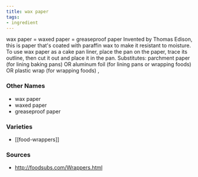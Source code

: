```yaml
---
title: wax paper
tags:
- ingredient
---
```

wax paper = waxed paper = greaseproof paper Invented by Thomas Edison, this is paper that's coated with paraffin wax to make it resistant to moisture. To use wax paper as a cake pan liner, place the pan on the paper, trace its outline, then cut it out and place it in the pan. Substitutes: parchment paper (for lining baking pans) OR aluminum foil (for lining pans or wrapping foods) OR plastic wrap (for wrapping foods) ,

### Other Names

* wax paper
* waxed paper
* greaseproof paper

### Varieties

* [[food-wrappers]]

### Sources
* http://foodsubs.com/Wrappers.html
